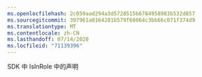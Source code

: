 ```yaml
---
ms.openlocfilehash: 2c059aad294a3d5728515b6784958983b532d857
ms.sourcegitcommit: 397961a0164281b579f68064c3bb66c071f374d9
ms.translationtype: MT
ms.contentlocale: zh-CN
ms.lasthandoff: 07/14/2020
ms.locfileid: "71139396"
---
```

SDK 中 IsInRole 中的声明